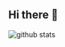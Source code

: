 ## Hi there 👋

<picture decoding="async" loading="lazy">
  <source media="(prefers-color-scheme: light)" srcset="https://pixel-profile.vercel.app/api/github-stats?username=Zuitebiechan&theme=rainbow&pixelate_avatar=false">
  <source media="(prefers-color-scheme: dark)" srcset="https://pixel-profile.vercel.app/api/github-stats?username=Zuitebiechan&theme=rainbow&pixelate_avatar=false">
  <img alt="github stats" src="https://pixel-profile.vercel.app/api/github-stats?username=Zuitebiechan&theme=summer">
</picture>
<!--
**Zuitebiechan/Zuitebiechan** is a ✨ _special_ ✨ repository because its `README.md` (this file) appears on your GitHub profile.

Here are some ideas to get you started:

- 🔭 I’m currently working on ...
- 🌱 I’m currently learning ...
- 👯 I’m looking to collaborate on ...
- 🤔 I’m looking for help with ...
- 💬 Ask me about ...
- 📫 How to reach me: ...
- 😄 Pronouns: ...
- ⚡ Fun fact: ...
-->
